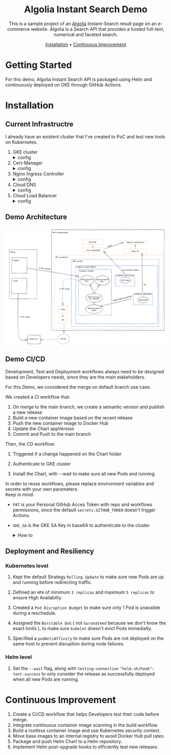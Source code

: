 <!-- markdownlint-configure-file {
  "MD013": {
    "code_blocks": false,
    "tables": false
  },
  "MD033": false,
  "MD041": false
} -->

<div align="center">

# Algolia Instant Search Demo

This is a sample project of an [Algolia](http://www.algolia.com) Instant-Search result page on an e-commerce website. Algolia is a Search API that provides a hosted full-text, numerical and faceted search.

[Installation](#installation) •
[Continuous Improvement](#continuos-improvement)


</div>

# Getting Started

For this demo, Algolia Instant Search API is packaged using Helm and continuously deployed on GKE through GitHub Actions.

# Installation

## Current Infrastructre

I already have an existent cluster that I've created to PoC and test new tools on Kubernetes.

1. GKE cluster
        <details>
        <summary>config</summary>
    - All components created via Terraform ( VPC, GKE, IAM ) 
        </details>
2. Cert-Manager
        <details>
        <summary>config</summary>
    - Based on `https://charts.jetstack.io` 1.6.1 Chart
    - Cluster Issuer
    - Wildcard Certificate
    - Configured with Workload Identity
        </details>
3. Nginx Ingress Controller
        <details>
        <summary>config</summary>
    - Based on `https://kubernetes.github.io/ingress-nginx` 4.0.13 Chart
    - Default SSL Certificate: `default-ssl-certificate: "cert-manager/example-wildcard-secret"`
        </details>
4. Cloud DNS
        <details>
        <summary>config</summary>
    - With Private Zone
        </details> 
5. Cloud Load Balancer
        <details>
        <summary>config</summary> 
    - With Static External IP
        </details>

## Demo Architecture

![Architecture](/docs/images/demo-architecture.png)

## Demo CI/CD
Development, Test and Deployment workflows always need to be designed based on Developers needs, since they are the main stakeholders. </br>

For this Demo, we considered the merge on default branch use case.

We created a CI workflow that:
1. On merge to the main branch, we create a semantic version and publish a new release
2. Build a new container image based on the recent release
3. Push the new container image to Docker Hub
4. Update the Chart appVersion
5. Commit and Push to the main branch

Then, the CD workflow:
1. Triggered if a change happened on the Chart folder
2. Authenticate to GKE cluster

3. Install the Chart, with --wait to make sure all new Pods and running.

In order to reuse workflows, please replace environment variables and secrets with your own parameters. </br>
Keep in mind:
- `PAT` is your Personal GitHub Acces Token with repo and workflows permissions, since the default `secrets.GITHUB_TOKEN` doesn't trigger Actions.
- `GKE_SA` is the GKE SA Key in base64 to authenticate to the cluster
    <details>
    <summary>How to</summary>
    Create a new service account:

    ```sh
    gcloud iam service-accounts create $SA_NAME
    ```

    Get the email of the newly create service account:

    ```sh
    gcloud iam service-accounts list |grep $SA_NAME
    ```

    Add container.admin role to the service account:

    ```sh
    gcloud projects add-iam-policy-binding $GKE_PROJECT \
	--member=serviceAccount:$SA_EMAIL \
	--role=roles/container.admin
    ```

    Download the service account json key:

    ```sh
    gcloud iam service-accounts keys create key.json --iam-account=$SA_EMAIL
    ```

    Retrieve its json key as base64:
    ```sh
    export GKE_SA=$(cat key.json | base64)
    ```
    </details>

## Deployment and Resiliency

### Kubernetes level

1. Kept the default Strategy `Rolling Update` to make sure new Pods are up and running before redirecting traffic.

2. Defined an `HPA` of minimum `3 replicas` and maximum `5 replicas` to ensure High Availabilty.

3. Created a `Pod Disruption Budget` to make sure only 1 Pod is unavaible during a reschedule.

4. Assigned the `Burstable QoS` ( not `Guranateed` because we don't know the exact limits ), to make sure `kubelet` doesn't evict Pods immediatly.

5. Specified a `podAntiAffinity` to make sure Pods are not deployed on the same host to prevent disruption during node failures.

### Helm level

1. Set the `--wait` flag, along with `testing-connection` `"helm.sh/hook": test-success` to only consider the release as successfully deployed when all new Pods are running.

# Continuous Improvement

1. Create a CI/CD workflow that helps Developers test their code before merge.
2. Integrate continuous container image scanning in the build workflow.
3. Build a rootless container image and use Kubernetes security context.
4. Move base images to an internal registry to avoid Docker Hub pull rates.
5. Package and push Helm Chart to a Helm repository.
6. Implement Helm post-upgrade hooks to efficiently test new releases.
